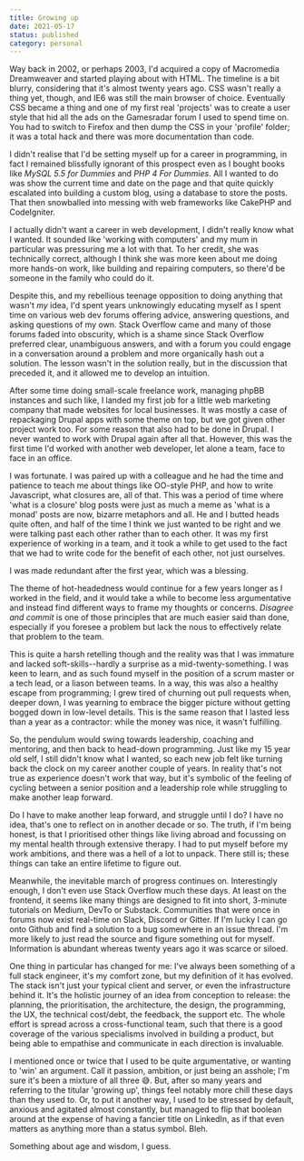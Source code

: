 ```yaml
---
title: Growing up
date: 2021-05-17
status: published
category: personal
---
```


Way back in 2002, or perhaps 2003, I'd acquired a copy of Macromedia Dreamweaver and started playing about with HTML. The timeline is a bit blurry, considering that it's almost twenty years ago. CSS wasn't really a thing yet, though, and IE6 was still the main browser of choice. Eventually CSS became a thing and one of my first real 'projects' was to create a user style that hid all the ads on the Gamesradar forum I used to spend time on. You had to switch to Firefox and then dump the CSS in your 'profile' folder; it was a total hack and there was more documentation than code.

I didn't realise that I'd be setting myself up for a career in programming, in fact I remained blissfully ignorant of this prospect even as I bought books like _MySQL 5.5 for Dummies_ and _PHP 4 For Dummies_. All I wanted to do was show the current time and date on the page and that quite quickly escalated into building a custom blog, using a database to store the posts. That then snowballed into messing with web frameworks like CakePHP and CodeIgniter.

I actually didn't want a career in web development, I didn't really know what I wanted. It sounded like 'working with computers' and my mum in particular was pressuring me a lot with that. To her credit, she was technically correct, although I think she was more keen about me doing more hands-on work, like building and repairing computers, so there'd be someone in the family who could do it.

Despite this, and my rebellious teenage opposition to doing anything that wasn't _my_ idea, I'd spent years unknowingly educating myself as I spent time on various web dev forums offering advice, answering questions, and asking questions of my own. Stack Overflow came and many of those forums faded into obscurity, which is a shame since Stack Overflow preferred clear, unambiguous answers, and with a forum you could engage in a conversation around a problem and more organically hash out a solution. The lesson wasn't in the solution really, but in the discussion that preceded it, and it allowed me to develop an intuition.

After some time doing small-scale freelance work, managing phpBB instances and such like, I landed my first job for a little web marketing company that made websites for local businesses. It was mostly a case of repackaging Drupal apps with some theme on top, but we got given other project work too. For some reason that also had to be done in Drupal. I never wanted to work with Drupal again after all that. However, this was the first time I'd worked with another web developer, let alone a team, face to face in an office.

I was fortunate. I was paired up with a colleague and he had the time and patience to teach me about things like OO-style PHP, and how to write Javascript, what closures are, all of that. This was a period of time where 'what is a closure' blog posts were just as much a meme as 'what is a monad' posts are now, bizarre metaphors and all. He and I butted heads quite often, and half of the time I think we just wanted to be right and we were talking past each other rather than to each other. It was my first experience of working in a team, and it took a while to get used to the fact that we had to write code for the benefit of each other, not just ourselves.

I was made redundant after the first year, which was a blessing.

The theme of hot-headedness would continue for a few years longer as I worked in the field, and it would take a while to become less argumentative and instead find different ways to frame my thoughts or concerns. _Disagree and commit_ is one of those principles that are much easier said than done, especially if you foresee a problem but lack the nous to effectively relate that problem to the team. 

This is quite a harsh retelling though and the reality was that I was immature and lacked soft-skills--hardly a surprise as a mid-twenty-something. I was keen to learn, and as such found myself in the position of a scrum master or a tech lead, or a liason between teams. In a way, this was also a healthy escape from programming; I grew tired of churning out pull requests when, deeper down, I was yearning to embrace the bigger picture without getting bogged down in low-level details. This is the same reason that I lasted less than a year as a contractor: while the money was nice, it wasn't fulfilling.

So, the pendulum would swing towards leadership, coaching and mentoring, and then back to head-down programming. Just like my 15 year old self, I still didn't know what I wanted, so each new job felt like turning back the clock on my career another couple of years. In reality that's not true as experience doesn't work that way, but it's symbolic of the feeling of cycling between a senior position and a leadership role while struggling to make another leap forward. 

Do I have to make another leap forward, and struggle until I do? I have no idea, that's one to reflect on in another decade or so. The truth, if I'm being honest, is that I prioritised other things like living abroad and focussing on my mental health through extensive therapy. I had to put myself before my work ambitions, and there was a hell of a lot to unpack. There still is; these things can take an entire lifetime to figure out.

Meanwhile, the inevitable march of progress continues on. Interestingly enough, I don't even use Stack Overflow much these days. At least on the frontend, it seems like many things are designed to fit into short, 3-minute tutorials on Medium, DevTo or Substack. Communities that were once in forums now exist real-time on Slack, Discord or Gitter. If I'm lucky I can go onto Github and find a solution to a bug somewhere in an issue thread. I'm more likely to just read the source and figure something out for myself. Information is abundant whereas twenty years ago it was scarce or siloed.

One thing in particular has changed for me: I've always been something of a full stack engineer, it's my comfort zone, but my definition of it has evolved. The stack isn't just your typical client and server, or even the infrastructure behind it. It's the holistic journey of an idea from conception to release: the planning, the prioritisation, the architecture, the design, the programming, the UX, the technical cost/debt, the feedback, the support etc. The whole effort is spread across a cross-functional team, such that there is a good coverage of the various specialisms involved in building a product, but being able to empathise and communicate in each direction is invaluable.

I mentioned once or twice that I used to be quite argumentative, or wanting to 'win' an argument. Call it passion, ambition, or just being an asshole; I'm sure it's been a mixture of all three 😅. But, after so many years and referring to the titular 'growing up', things feel notably more chill these days than they used to. Or, to put it another way, I used to be stressed by default, anxious and agitated almost constantly, but managed to flip that boolean around at the expense of having a fancier title on LinkedIn, as if that even matters as anything more than a status symbol. Bleh.

Something about age and wisdom, I guess.